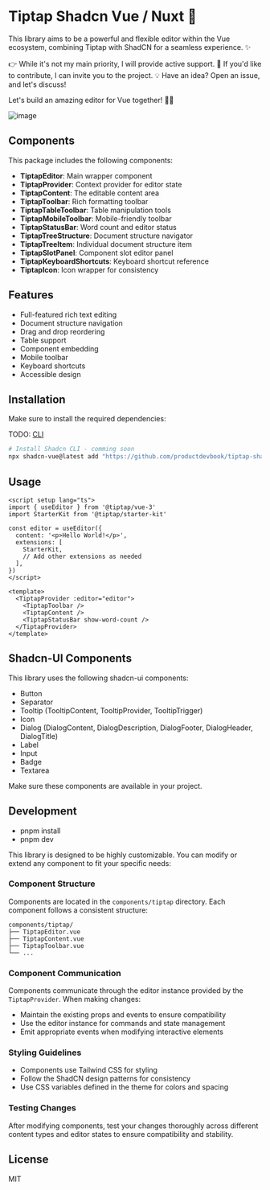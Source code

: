 # Tiptap Shadcn Vue / Nuxt 🚀

This library aims to be a powerful and flexible editor within the Vue ecosystem, combining Tiptap with ShadCN for a seamless experience. ✨

👉 While it's not my main priority, I will provide active support.
👥 If you'd like to contribute, I can invite you to the project.
💡 Have an idea? Open an issue, and let's discuss!

Let's build an amazing editor for Vue together! 🎨🔥

![image](https://github.com/user-attachments/assets/5a959d3a-645e-44b2-80d5-b027628cba5e)


## Components

This package includes the following components:

- **TiptapEditor**: Main wrapper component
- **TiptapProvider**: Context provider for editor state
- **TiptapContent**: The editable content area
- **TiptapToolbar**: Rich formatting toolbar
- **TiptapTableToolbar**: Table manipulation tools
- **TiptapMobileToolbar**: Mobile-friendly toolbar
- **TiptapStatusBar**: Word count and editor status
- **TiptapTreeStructure**: Document structure navigator
- **TiptapTreeItem**: Individual document structure item
- **TiptapSlotPanel**: Component slot editor panel
- **TiptapKeyboardShortcuts**: Keyboard shortcut reference
- **TiptapIcon**: Icon wrapper for consistency

## Features

- Full-featured rich text editing
- Document structure navigation
- Drag and drop reordering
- Table support
- Component embedding
- Mobile toolbar
- Keyboard shortcuts
- Accessible design

## Installation

Make sure to install the required dependencies:

TODO: [CLI](https://github.com/productdevbook/tiptap-shadcn-vue/issues/1)

```bash
# Install Shadcn CLI - comming soon 
npx shadcn-vue@latest add "https://github.com/productdevbook/tiptap-shadcn-vue/component.json"
```

## Usage

```vue
<script setup lang="ts">
import { useEditor } from '@tiptap/vue-3'
import StarterKit from '@tiptap/starter-kit'

const editor = useEditor({
  content: '<p>Hello World!</p>',
  extensions: [
    StarterKit,
    // Add other extensions as needed
  ],
})
</script>

<template>
  <TiptapProvider :editor="editor">
    <TiptapToolbar />
    <TiptapContent />
    <TiptapStatusBar show-word-count />
  </TiptapProvider>
</template>
```

## Shadcn-UI Components

This library uses the following shadcn-ui components:

- Button
- Separator
- Tooltip (TooltipContent, TooltipProvider, TooltipTrigger)
- Icon
- Dialog (DialogContent, DialogDescription, DialogFooter, DialogHeader, DialogTitle)
- Label
- Input
- Badge
- Textarea

Make sure these components are available in your project.

## Development

- pnpm install
- pnpm dev

This library is designed to be highly customizable. You can modify or extend any component to fit your specific needs:

### Component Structure

Components are located in the `components/tiptap` directory. Each component follows a consistent structure:

```
components/tiptap/
├── TiptapEditor.vue
├── TiptapContent.vue
├── TiptapToolbar.vue
└── ...
```

### Component Communication

Components communicate through the editor instance provided by the `TiptapProvider`. When making changes:

- Maintain the existing props and events to ensure compatibility
- Use the editor instance for commands and state management
- Emit appropriate events when modifying interactive elements

### Styling Guidelines

- Components use Tailwind CSS for styling
- Follow the ShadCN design patterns for consistency
- Use CSS variables defined in the theme for colors and spacing

### Testing Changes

After modifying components, test your changes thoroughly across different content types and editor states to ensure compatibility and stability.

## License

MIT